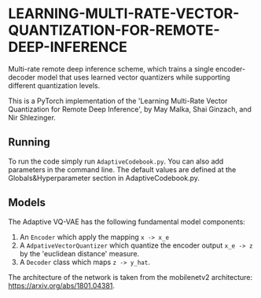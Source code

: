 # LEARNING-MULTI-RATE-VECTOR-QUANTIZATION-FOR-REMOTE-DEEP-INFERENCE
Multi-rate remote deep inference scheme, which trains a single encoder-decoder model that uses learned vector quantizers while supporting different quantization levels.

This is a PyTorch implementation of the 'Learning Multi-Rate Vector Quantization for Remote Deep Inference', by May Malka, Shai Ginzach, and Nir Shlezinger.

## Running

To run the code simply run `AdaptiveCodebook.py`. You can also add parameters in the command line. The default values are defined at the Globals&Hyperparameter section in AdaptiveCodebook.py.

## Models

The Adaptive VQ-VAE has the following fundamental model components:

1. An `Encoder` which apply the mapping `x -> x_e`
2. A `AdpativeVectorQuantizer` which quantize the encoder output `x_e -> z` by the 'euclidean distance' measure.
3. A `Decoder` class which maps `z -> y_hat`.

The architecture of the network is taken from the mobilenetv2 architecture: https://arxiv.org/abs/1801.04381.



